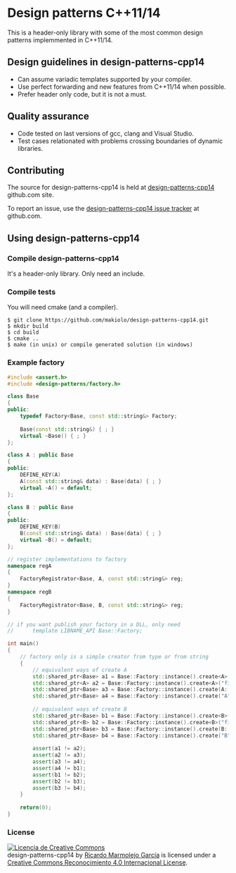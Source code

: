 # Design patterns C++11/14

This is a header-only library with some of the most common design patterns implemmented in C++11/14.

## Design guidelines in design-patterns-cpp14

* Can assume variadic templates supported by your compiler.
* Use perfect forwarding and new features from C++11/14 when possible.
* Prefer header only code, but it is not a must.

## Quality assurance

* Code tested on last versions of gcc, clang and Visual Studio.
* Test cases relationated with problems crossing boundaries of dynamic libraries.

## Contributing

The source for design-patterns-cpp14 is held at [design-patterns-cpp14](https://github.com/makiolo/design-patterns-cpp14) github.com site.

To report an issue, use the [design-patterns-cpp14 issue tracker](https://github.com/makiolo/design-patterns-cpp14/issues) at github.com.

## Using design-patterns-cpp14

### Compile design-patterns-cpp14
It's a header-only library. Only need an include.

### Compile tests
You will need cmake (and a compiler).

```
$ git clone https://github.com/makiolo/design-patterns-cpp14.git
$ mkdir build
$ cd build
$ cmake ..
$ make (in unix) or compile generated solution (in windows)
```

### Example factory
```CPP
#include <assert.h>
#include <design-patterns/factory.h>

class Base
{
public:
	typedef Factory<Base, const std::string&> Factory;
		
	Base(const std::string&) { ; }
	virtual ~Base() { ; }
};

class A : public Base
{
public:
	DEFINE_KEY(A)
	A(const std::string& data) : Base(data) { ; }  
	virtual ~A() = default;
};

class B : public Base
{
public:
	DEFINE_KEY(B)
	B(const std::string& data) : Base(data) { ; }
	virtual ~B() = default;
};

// register implementations to factory
namespace regA
{
	FactoryRegistrator<Base, A, const std::string&> reg;
}
namespace regB
{
	FactoryRegistrator<Base, B, const std::string&> reg;
}

// if you want publish your factory in a DLL, only need
//		template LIBNAME_API Base::Factory;

int main()
{
	// factory only is a simple creator from type or from string
	{
		// equivalent ways of create A
		std::shared_ptr<Base> a1 = Base::Factory::instance().create<A>("first parameter");
		std::shared_ptr<A> a2 = Base::Factory::instance().create<A>("first parameter");
		std::shared_ptr<Base> a3 = Base::Factory::instance().create(A::KEY(), "first parameter");
		std::shared_ptr<Base> a4 = Base::Factory::instance().create("A", "first parameter");
    
		// equivalent ways of create B
		std::shared_ptr<Base> b1 = Base::Factory::instance().create<B>("first parameter");
		std::shared_ptr<B> b2 = Base::Factory::instance().create<B>("first parameter");
		std::shared_ptr<Base> b3 = Base::Factory::instance().create(B::KEY(), "first parameter");
		std::shared_ptr<Base> b4 = Base::Factory::instance().create("B", "first parameter");
    
		assert(a1 != a2);
		assert(a2 != a3);
		assert(a3 != a4);
		assert(a4 != b1);
		assert(b1 != b2);
		assert(b2 != b3);
		assert(b3 != b4);
	}
  
	return(0);
}
```
### License

<a rel="license" href="http://creativecommons.org/licenses/by/4.0/"><img alt="Licencia de Creative Commons" style="border-width:0" src="https://i.creativecommons.org/l/by/4.0/88x31.png" /></a><br /><span xmlns:dct="http://purl.org/dc/terms/" href="http://purl.org/dc/dcmitype/Text" property="dct:title" rel="dct:type">design-patterns-cpp14</span> by <a xmlns:cc="http://creativecommons.org/ns#" href="https://github.com/makiolo/design-patterns-cpp14" property="cc:attributionName" rel="cc:attributionURL">Ricardo Marmolejo García</a> is licensed under a <a rel="license" href="http://creativecommons.org/licenses/by/4.0/">Creative Commons Reconocimiento 4.0 Internacional License</a>.
